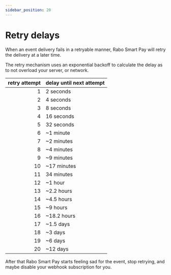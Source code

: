 ```yaml
---
sidebar_position: 20
---
```


# Retry delays

When an event delivery fails in a retryable manner, Rabo Smart Pay will retry the delivery at a later time.

The retry mechanism uses an exponential backoff to calculate the delay as to not overload your server, or network.

| retry attempt | delay until next attempt  |
|--------------:|---------------------------|
| 1             | 2 seconds                 |
| 2             | 4 seconds                 |
| 3             | 8 seconds                 |
| 4             | 16 seconds                |
| 5             | 32 seconds                |
| 6             | ~1 minute                 |
| 7             | ~2 minutes                |
| 8             | ~4 minutes                |
| 9             | ~9 minutes                |
| 10            | ~17 minutes               |
| 11            | 34 minutes                |
| 12            | ~1 hour                   |
| 13            | ~2.2 hours                |
| 14            | ~4.5 hours                |
| 15            | ~9 hours                  |
| 16            | ~18.2 hours               |
| 17            | ~1.5 days                 |
| 18            | ~3 days                   |
| 19            | ~6 days                   |
| 20            | ~12 days                  |

After that Rabo Smart Pay starts feeling sad for the event, stop retrying, and maybe disable your webhook subscription
for you.

